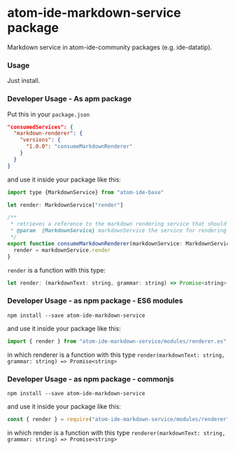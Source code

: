 # atom-ide-markdown-service package

Markdown service in atom-ide-community packages (e.g. ide-datatip).

### Usage

Just install.

### Developer Usage - As apm package

Put this in your `package.json`

```json
"consumedServices": {
  "markdown-renderer": {
    "versions": {
      "1.0.0": "consumeMarkdownRenderer"
    }
  }
}
```

and use it inside your package like this:

```js
import type {MarkdownService} from "atom-ide-base"

let render: MarkdownService["render"]

/**
 * retrieves a reference to the markdown rendering service that should be used
 * @param  {MarkdownService} markdownService the service for rendering markdown text
 */
export function consumeMarkdownRenderer(markdownService: MarkdownService) {
  render = markdownService.render
}
```

`render` is a function with this type:

```js
let render: (markdownText: string, grammar: string) => Promise<string>
```

### Developer Usage - as npm package - ES6 modules

```
npm install --save atom-ide-markdown-service
```

and use it inside your package like this:

```js
import { render } from "atom-ide-markdown-service/modules/renderer.es"
```

in which renderer is a function with this type `render(markdownText: string, grammar: string) => Promise<string>`

### Developer Usage - as npm package - commonjs

```
npm install --save atom-ide-markdown-service
```

and use it inside your package like this:

```js
const { render } = require("atom-ide-markdown-service/modules/renderer")
```

in which render is a function with this type `renderer(markdownText: string, grammar: string) => Promise<string>`
